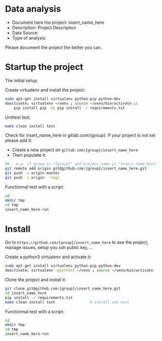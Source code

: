 # Data analysis
- Document here the project: insert_name_here
- Description: Project Description
- Data Source:
- Type of analysis:

Please document the project the better you can.

# Startup the project

The initial setup.

Create virtualenv and install the project:
```bash
sudo apt-get install virtualenv python-pip python-dev
deactivate; virtualenv ~/venv ; source ~/venv/bin/activate ;\
    pip install pip -U; pip install -r requirements.txt
```

Unittest test:
```bash
make clean install test
```

Check for insert_name_here in gitlab.com/{group}.
If your project is not set please add it:

- Create a new project on `gitlab.com/{group}/insert_name_here`
- Then populate it:

```bash
##   e.g. if group is "{group}" and project_name is "insert_name_here"
git remote add origin git@github.com:{group}/insert_name_here.git
git push -u origin master
git push -u origin --tags
```

Functionnal test with a script:

```bash
cd
mkdir tmp
cd tmp
insert_name_here-run
```

# Install

Go to `https://github.com/{group}/insert_name_here` to see the project, manage issues,
setup you ssh public key, ...

Create a python3 virtualenv and activate it:

```bash
sudo apt-get install virtualenv python-pip python-dev
deactivate; virtualenv -ppython3 ~/venv ; source ~/venv/bin/activate
```

Clone the project and install it:

```bash
git clone git@github.com:{group}/insert_name_here.git
cd insert_name_here
pip install -r requirements.txt
make clean install test                # install and test
```
Functionnal test with a script:

```bash
cd
mkdir tmp
cd tmp
insert_name_here-run
```
